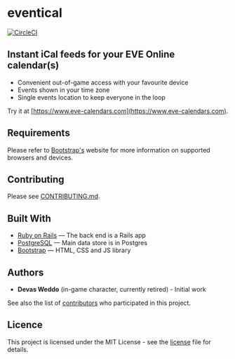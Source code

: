 # eventical

[![CircleCI](https://img.shields.io/circleci/build/github/lunohodov/eventical.svg?token=b79e0b14abfe04bb761c1e6008af3f7e33b2fb99)](https://circleci.com/gh/lunohodov/eventical)

## Instant iCal feeds for your EVE Online calendar(s)

* Convenient out-of-game access with your favourite device
* Events shown in your time zone
* Single events location to keep everyone in the loop

Try it at [https://www.eve-calendars.com](https://www.eve-calendars.com).

## Requirements

Please refer to [Bootstrap's](https://getbootstrap.com) website for more information on supported
browsers and devices.

## Contributing

Please see [CONTRIBUTING.md](/CONTRIBUTING.md).

## Built With

* [Ruby on Rails](https://github.com/rails/rails) &mdash; The back end is a Rails app
* [PostgreSQL](http://www.postgresql.org/) &mdash; Main data store is in Postgres
* [Bootstrap](https://getbootstrap.com) &mdash; HTML, CSS and JS library

## Authors

* **Devas Weddo** (in-game character, currently retired) - Initial work

See also the list of [contributors](https://github.com/lunohodov/eventical/graphs/contributors) who participated in this project.

## Licence

This project is licensed under the MIT License - see the [license](LICENSE) file for details.
